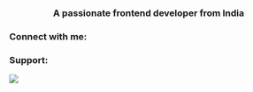 <h3 align="center">A passionate frontend developer from India</h3>

<h3 align="left">Connect with me:</h3>
<p align="left">
</p>

<h3 align="left">Support:</h3>
<p><a href="https://www.buymeacoffee.com/rafiulomar"><img src="https://img.buymeacoffee.com/button-api/?text=Buy me a book&emoji=📖&slug=rafiulomar&button_colour=FFDD00&font_colour=000000&font_family=Comic&outline_colour=000000&coffee_colour=ffffff" /></a></p><br><br>
